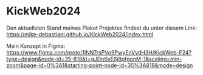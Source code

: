 # KickWeb2024

Den aktuellsten Stand meines Plakat Projektes findest du unter diesem Link:
https://mike-debastiani.github.io/KickWeb2024/index.html


Mein Konzept in Figma:
https://www.figma.com/proto/1lNN7rsPVo9PwyEnVydH3H/KickWeb-F24?type=design&node-id=35-818&t=gJDn6xE6j8pfgonM-1&scaling=min-zoom&page-id=0%3A1&starting-point-node-id=35%3A818&mode=design
